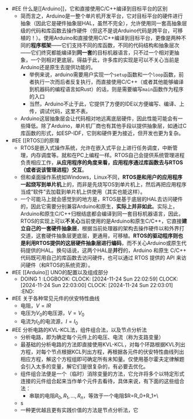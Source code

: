 - #EE 什么是[[Arduino]]，它和直接使用C/C++编译到目标平台的区别
	- 简而言之，Arduino是一整个单片机开发平台，它对目标平台的硬件进行抽象（因此它是硬件抽象层HAL，虽然不完全），允许使用同一套高抽象层级的代码和库函数去操作硬件（但这不是说Arduino代码是跨平台，可移植的！）。使用Arduino和直接使用C/C++编译到目标平台，更像是两种不同的**程序框架**——它们支持不同的库函数，不同的代码结构和抽象层次——它们终究都能编译到**同一套**的目标机器语言，只不过一个相对更抽象，一个则相对更底层。得益于此，许多库的实现是可以不关心当前是Arduino还是原生去提供功能的。
		- 举例来说，arduino需要用户实现一个`setup`函数和一个`loop`函数，前者执行一次而后者反复执行，而直接使用C/C++（或者其他能够编译到机器码的编程语言如Rust）的话，则是需要编写`main`函数作为程序的入口
		- 当然，Arduino不止于此，它提供了方便的IDE以方便编写、编译、上传，调试代码，这里不表。
	- Arduino这层抽象层会让代码相对地远离底层硬件，因此性能可能会有一些降低。除了Arduino，单片机厂商也有其他手段以提供抽象层，如通过C库函数的形式，如ESP-IDF，它则和硬件更为接近，但开发也更为复杂。
- #EE [[RTOS]]的原理
	- RTOS是嵌入式操作系统，允许在嵌入式平台上进行任务调度，中断管理，内存调度等。就和在PC上编程一样。RTOS自己会提供系统管理进程负责相应工作，**从应用程序的角度来看，应用程序通过库函数去与RTOS（或者说该管理进程）交互**。
	- 但和桌面操作系统如Windows，Linux不同，**RTOS是和用户的应用程序一起烧写到单片机**上的，而非是先烧写OS到单片机上，然后再把应用程序当成“软件”去加载到单片机上供使用（其实也能这样）。
	- 一个可能马上就会感觉到的地方是，RTOS是基于底层的HAL去访问硬件的，因此它需要分别兼容Arduino和原生，**实际上并非如此**。实际上，Arduino和原生C/C++归根结底都会编译到同一套目标机器语言，因此，RTOS的实现上可以**不关心**当前使用的是Arduino和原生C/C++，它直接**建立自己的一套硬件抽象层**，根据当前处理器的架构去操作硬件以和外界打交道，这套硬件抽象层更底层，更通用，可移植。**RTOS的驱动程序则也是利用RTOS提供的这层硬件抽象层进行编码**，而不关心Arduino或原生代码提供的HAL。换句话说，这两个HAL是**并行**的，Arduino 和原生 C/C++ 代码既可用自己的库函数去访问硬件，也可以通过 RTOS 提供的 API 来访问硬件（和RTOS的系统资源）。
- #EE [[Arduino]] UNO的配置以及组成部分
	- DOING 1
	  :LOGBOOK:
	  CLOCK: [2024-11-24 Sun 22:02:59]
	  CLOCK: [2024-11-24 Sun 22:03:00]
	  CLOCK: [2024-11-24 Sun 22:03:01]
	  :END:
- #EE 关于各种常见元件的伏安特性曲线
	- 电阻，$V=IR$
	- 电压为$V_0$的电压源，$V=V_0$
	- 电流为$I_0$的电流源，$I=I_0$
- #EE 分析电路的KVL-KCL法，组件组合法，以及节点分析法
	- 分析电路，即为确定每个元件上的电压、电流（称为支路变量）
	- 最基础的分析电路的方法即直接使用KVL-KCL，对每个环路根据KVL列出方程，对每个节点根据KCL列出方程，再根据各元件的伏安特性曲线列出相应方程，解这个方程组即可确定所有未知量。仅使用基尔霍夫定律解题会引入太多的变量，解它们是很复杂的，有必要去优化。
	- 组件组合法便是一个（临时）消除变量的方法，它允许将多个以特定形式连接的元件组合起来当作单个元件去看待，具体来说，有下面的这些组合法：
		- 串联的电阻$R_0,R_1,\dots,R_n$，等效于一个电阻$R=R_0+R_1+\
	- s
	- 一种更优越且更有实践价值的方法是节点分析法，它